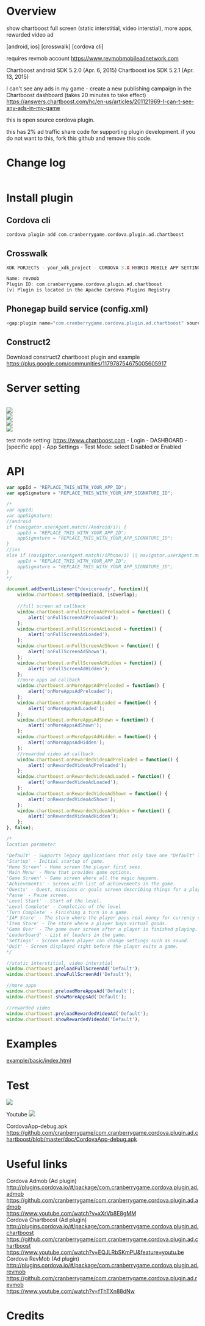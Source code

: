 # Overview #
show chartboost full screen (static interstitial, video interstial), more apps, rewarded video ad

[android, ios] [crosswalk] [cordova cli]

requires revmob account https://www.revmobmobileadnetwork.com

Chartboost android SDK 5.2.0 (Apr. 6, 2015)
Chartboost ios SDK 5.2.1 (Apr. 13, 2015)

I can't see any ads in my game - create a new publishing campaign in the Chartboost dashboard (takes 20 minutes to take effect)
https://answers.chartboost.com/hc/en-us/articles/201121969-I-can-t-see-any-ads-in-my-game

this is open source cordova plugin.

this has 2% ad traffic share code for supporting plugin development.
if you do not want to this, fork this github and remove this code.

# Change log #
```c
```
# Install plugin #

## Cordova cli ##
```c
cordova plugin add com.cranberrygame.cordova.plugin.ad.chartboost
```

## Crosswalk ##
```c
XDK PORJECTS - your_xdk_project - CORDOVA 3.X HYBRID MOBILE APP SETTINGS - PLUGINS AND PERMISSIONS - Third Party Plugins - Add a Third Party Plugin - Get Plugin from the Web -

Name: revmob
Plugin ID: com.cranberrygame.cordova.plugin.ad.chartboost
[v] Plugin is located in the Apache Cordova Plugins Registry
```

## Phonegap build service (config.xml) ##
```c
<gap:plugin name="com.cranberrygame.cordova.plugin.ad.chartboost" source="plugins.cordova.io" />
```

## Construct2 ##

Download construct2 chartboost plugin and example
https://plus.google.com/communities/117978754675005605917 

# Server setting #
```c
```

<img src="https://github.com/cranberrygame/com.cranberrygame.cordova.plugin.ad.chartboost/blob/master/doc/app_id.png"><br>
<img src="https://github.com/cranberrygame/com.cranberrygame.cordova.plugin.ad.chartboost/blob/master/doc/publishing_campaign1.png"><br>
<img src="https://github.com/cranberrygame/com.cranberrygame.cordova.plugin.ad.chartboost/blob/master/doc/publishing_campaign2.png"><br>
<img src="https://github.com/cranberrygame/com.cranberrygame.cordova.plugin.ad.chartboost/blob/master/doc/publishing_campaign3.png">

test mode setting: 
https://www.chartboost.com - Login - DASHBOARD - [specific app] - App Settings - Test Mode: select Disabled or Enabled 

# API #
```javascript
var appId = "REPLACE_THIS_WITH_YOUR_APP_ID";
var appSignature = "REPLACE_THIS_WITH_YOUR_APP_SIGNATURE_ID";

/*
var appId;
var appSignature;
//android
if (navigator.userAgent.match(/Android/i)) {
	appId = "REPLACE_THIS_WITH_YOUR_APP_ID";
	appSignature = "REPLACE_THIS_WITH_YOUR_APP_SIGNATURE_ID";
}
//ios
else if (navigator.userAgent.match(/iPhone/i) || navigator.userAgent.match(/iPad/i)) {
	appId = "REPLACE_THIS_WITH_YOUR_APP_ID";
	appSignature = "REPLACE_THIS_WITH_YOUR_APP_SIGNATURE_ID";
}
*/

document.addEventListener("deviceready", function(){
	window.chartboost.setUp(mediaId, isOverlap);
	
	//full screen ad callback
	window.chartboost.onFullScreenAdPreloaded = function() {
		alert('onFullScreenAdPreloaded');
	};
	window.chartboost.onFullScreenAdLoaded = function() {
		alert('onFullScreenAdLoaded');
	};
	window.chartboost.onFullScreenAdShown = function() {
		alert('onFullScreenAdShown');
	};
	window.chartboost.onFullScreenAdHidden = function() {
		alert('onFullScreenAdHidden');
	};
	//more apps ad callback
	window.chartboost.onMoreAppsAdPreloaded = function() {
		alert('onMoreAppsAdPreloaded');
	};
	window.chartboost.onMoreAppsAdLoaded = function() {
		alert('onMoreAppsAdLoaded');
	};
	window.chartboost.onMoreAppsAdShown = function() {
		alert('onMoreAppsAdShown');
	};
	window.chartboost.onMoreAppsAdHidden = function() {
		alert('onMoreAppsAdHidden');
	};
	//rewarded video ad callback
	window.chartboost.onRewardedVideoAdPreloaded = function() {
		alert('onRewardedVideoAdPreloaded');
	};
	window.chartboost.onRewardedVideoAdLoaded = function() {
		alert('onRewardedVideoAdLoaded');
	};
	window.chartboost.onRewardedVideoAdShown = function() {
		alert('onRewardedVideoAdShown');
	};
	window.chartboost.onRewardedVideoAdHidden = function() {
		alert('onRewardedVideoAdHidden');
	};	
}, false);

/*
location parameter

'Default' - Supports legacy applications that only have one "Default" location
'Startup' - Initial startup of game.
'Home Screen' - Home screen the player first sees.
'Main Menu' - Menu that provides game options.
'Game Screen' - Game screen where all the magic happens.
'Achievements' - Screen with list of achievements in the game.
'Quests' - Quest, missions or goals screen describing things for a player to do.
'Pause' - Pause screen.
'Level Start' - Start of the level.
'Level Complete' - Completion of the level
'Turn Complete' - Finishing a turn in a game.
'IAP Store' - The store where the player pays real money for currency or items.
'Item Store' - The store where a player buys virtual goods.
'Game Over' - The game over screen after a player is finished playing.
'Leaderboard' - List of leaders in the game.
'Settings' - Screen where player can change settings such as sound.
'Quit' - Screen displayed right before the player exits a game.		
*/	

//static interstitial, video interstial
window.chartboost.preloadFullScreenAd('Default');
window.chartboost.showFullScreenAd('Default');

//more apps
window.chartboost.preloadMoreAppsAd('Default');
window.chartboost.showMoreAppsAd('Default');

//rewarded video
window.chartboost.preloadRewardedVideoAd('Default');
window.chartboost.showRewardedVideoAd('Default');
```
# Examples #
<a href="https://github.com/cranberrygame/com.cranberrygame.cordova.plugin.ad.chartboost/blob/master/example/basic/index.html">example/basic/index.html</a><br>

# Test #

<img src="https://github.com/cranberrygame/com.cranberrygame.cordova.plugin.ad.chartboost/blob/master/doc/fullscreen_ad.png">

Youtube
[![](http://img.youtube.com/vi/EQJLRbSKmPU/0.jpg)](https://www.youtube.com/watch?v=EQJLRbSKmPU&feature=youtu.be "Youtube")

CordovaApp-debug.apk
https://github.com/cranberrygame/com.cranberrygame.cordova.plugin.ad.chartboost/blob/master/doc/CordovaApp-debug.apk

# Useful links #

Cordova Admob (Ad plugin)<br>
http://plugins.cordova.io/#/package/com.cranberrygame.cordova.plugin.ad.admob<br>
https://github.com/cranberrygame/com.cranberrygame.cordova.plugin.ad.admob<br>
https://www.youtube.com/watch?v=xXrVb8E8gMM<br>
Cordova Chartboost (Ad plugin)<br>
http://plugins.cordova.io/#/package/com.cranberrygame.cordova.plugin.ad.chartboost<br>
https://github.com/cranberrygame/com.cranberrygame.cordova.plugin.ad.chartboost<br>
https://www.youtube.com/watch?v=EQJLRbSKmPU&feature=youtu.be<br>
Cordova RevMob (Ad plugin)<br>
http://plugins.cordova.io/#/package/com.cranberrygame.cordova.plugin.ad.revmob<br>
https://github.com/cranberrygame/com.cranberrygame.cordova.plugin.ad.revmob<br>
https://www.youtube.com/watch?v=fThTXn88dNw<br>

# Credits #
